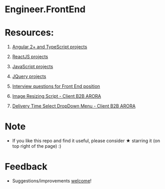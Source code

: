 # Engineer.FrontEnd

# Resources:

1. [Angular 2+ and TypeScript projects](https://github.com/vnikifirov/Engineer.FrontEnd/tree/master/Angular)

2. [ReactJS projects](https://github.com/vnikifirov/Engineer.FrontEnd/tree/master/ReactJS)

3. [JavaScript projects](https://github.com/vnikifirov/Engineer.FrontEnd/tree/master/JavaScript)

4. [JQuery projects](https://github.com/vnikifirov/Engineer.FrontEnd/tree/master/JQuery)

5. [Interview questions for Front End position](https://github.com/vnikifirov/Engineer.FrontEnd/tree/master/Interview.Questions)

6. [Image Resizing Script - Client B2B ARORA](https://github.com/vnikifirov/Engineer.FrontEnd/tree/master/Client.B2BARORA.ImageResize)

7. [Delivery Time Select DropDown Menu - Client B2B ARORA](Client.B2B.ARORA.DeliveryTimeSelect)


# Note

* If you like this repo and find it useful, please consider ★ starring it (on top right of the page) :)

# Feedback
* Suggestions/improvements [welcome](https://github.com/vnikifirov/Engineer.FrontEnd/issues)!
